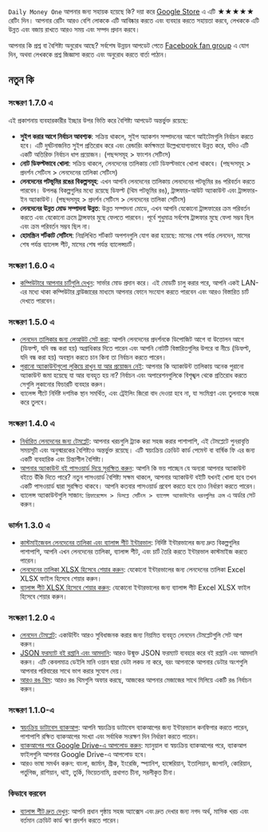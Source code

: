 `Daily Money One` আপনার জন্য সহায়ক হয়েছে কি? দয়া করে [Google Store](https://play.google.com/store/apps/details?id=com.colaorange.dailymoneyone) এ এটি ★★★★★ রেটিং দিন। আপনার রেটিং আরও বেশি লোককে এটি আবিষ্কার করতে এবং ব্যবহার করতে সহায়তা করবে, লেখককে এটি উন্নত এবং বজায় রাখতে আরও সময় এবং সম্পদ প্রদান করবে।

আপনার কি প্রশ্ন বা বৈশিষ্ট্য অনুরোধ আছে? সর্বশেষ উন্নয়ন আপডেট পেতে [Facebook fan group](https://www.facebook.com/colaorange.daily.money) এ যোগ দিন, অথবা লেখককে প্রশ্ন জিজ্ঞাসা করতে এবং অনুরোধ করতে বার্তা পাঠান।

## নতুন কি

### সংস্করণ 1.7.0 এ
এই প্রকাশনায় ব্যবহারকারীর ইচ্ছার উপর ভিত্তি করে বৈশিষ্ট্য আপডেট অন্তর্ভুক্ত রয়েছে:
* **সুইপ করার আগে নির্বাচন আবশ্যক**: সক্রিয় থাকলে, সুইপ অ্যাকশন সম্পাদনের আগে আইটেমগুলি নির্বাচন করতে হবে। এটি দুর্ঘটনাজনিত সুইপ প্রতিরোধ করে এবং রেন্ডারিং কর্মক্ষমতা উল্লেখযোগ্যভাবে উন্নত করে, যদিও এটি একটি অতিরিক্ত নির্বাচন ধাপ প্রয়োজন। (পছন্দসমূহ > ফাংশন সেটিংস)
* **নোট ডিফল্টভাবে খোলা**: সক্রিয় থাকলে, লেনদেনের তালিকায় নোট ডিফল্টভাবে খোলা থাকবে। (পছন্দসমূহ > প্রদর্শন সেটিংস > লেনদেনের তালিকা সেটিংস)
* **লেনদেনের পটভূমির রঙের বিকল্পসমূহ**: এখন আপনি লেনদেনের তালিকায় লেনদেনের পটভূমির রঙ পরিবর্তন করতে পারবেন। উপলব্ধ বিকল্পগুলির মধ্যে রয়েছে ডিফল্ট (থিম পটভূমির রঙ), ট্রান্সফার-আউট অ্যাকাউন্ট এবং ট্রান্সফার-ইন অ্যাকাউন্ট। (পছন্দসমূহ > প্রদর্শন সেটিংস > লেনদেনের তালিকা সেটিংস)
* **লেনদেনের উন্নত মোড সম্পাদনা উন্নত**: উন্নত সম্পাদনা মোডে, এখন আপনি যেকোনো ট্রান্সফারের ক্রম পরিবর্তন করতে এবং যেকোনো ক্রমে ট্রান্সফার মুছে ফেলতে পারবেন। পূর্বে শুধুমাত্র সর্বশেষ ট্রান্সফার মুছে ফেলা সম্ভব ছিল এবং ক্রম পরিবর্তন সম্ভব ছিল না।
* **হোমস্ক্রিন শর্টকাট সেটিংস**: নিম্নলিখিত শর্টকাট অপশনগুলি যোগ করা হয়েছে: মাসের শেষ পর্যন্ত লেনদেন, মাসের শেষ পর্যন্ত ব্যালেন্স শীট, মাসের শেষ পর্যন্ত ব্যালেন্সচার্ট।

### সংস্করণ 1.6.0 এ
* [কম্পিউটারে আপনার চার্টগুলি দেখুন](https://youtu.be/Ag8cqg9gzi0): সার্ভার মোড প্রদান করে। এই মোডটি চালু করার পরে, আপনি একই LAN-এর মধ্যে থাকা কম্পিউটার ব্রাউজারের মাধ্যমে আপনার ফোনে সংযোগ করতে পারবেন এবং আরও বিস্তারিত চার্ট দেখতে পারবেন।

### সংস্করণ 1.5.0 এ
* [লেনদেন তালিকার জন্য লেআউট সেট করা](https://youtu.be/TzQj2pY6sWs): আপনি লেনদেনের প্রদর্শনকে ডিপোজিট আগে বা উত্তোলন আগে (ডিফল্ট, যদি বন্ধ করা হয়) অগ্রাধিকার দিতে পারেন এবং আপনি নোটটি বিস্তারিতগুলির উপরে বা নীচে (ডিফল্ট, যদি বন্ধ করা হয়) অবস্থান করতে চান কিনা তা নির্বাচন করতে পারেন।
* [পুরানো অ্যাকাউন্টগুলো লুকিয়ে রাখুন যা আর প্রয়োজন নেই](https://youtu.be/nKq7Mh_2nQA): আপনার কি অ্যাকাউন্ট তালিকায় অনেক পুরানো অ্যাকাউন্ট জমা হয়েছে যা আর ব্যবহৃত হয় না? নির্বাচন এবং অপারেশনগুলিকে বিশৃঙ্খল থেকে প্রতিরোধ করতে সেগুলি লুকানোর ফিচারটি ব্যবহার করুন।
* ব্যালেন্স শীটে নির্দিষ্ট দশমিক স্থান সমর্থিত, এবং ট্রেইলিং জিরো বাদ দেওয়া হবে না, যা সংমিশ্রণ এবং তুলনাকে সহজ করে তুলবে।

### সংস্করণ 1.4.0 এ
* [নির্ধারিত লেনদেনের জন্য টেমপ্লেট](https://youtu.be/TzQj2pY6sWs): আপনার খরচগুলি ট্র্যাক করা সহজ করার পাশাপাশি, এই টেমপ্লেটে পুনরাবৃত্তি সময়সূচী এবং অনুস্মারকের বৈশিষ্ট্যও অন্তর্ভুক্ত রয়েছে। এটি স্বয়ংক্রিয় ক্রেডিট কার্ড পেমেন্ট বা বার্ষিক ফি এর জন্য একটি ব্যবহারিক এবং চিন্তাশীল বৈশিষ্ট্য।
* [আপনার অ্যাকাউন্ট বই পাসওয়ার্ড দিয়ে সুরক্ষিত করুন](https://youtu.be/peoYqNG_4pk): আপনি কি ভয় পাচ্ছেন যে অন্যরা আপনার অ্যাকাউন্ট বইতে উঁকি দিতে পারে? নতুন পাসওয়ার্ড বৈশিষ্ট্য সক্ষম থাকলে, আপনার অ্যাকাউন্ট বইটি যখনই খোলা হবে তখন একটি পাসওয়ার্ড দ্বারা সুরক্ষিত থাকবে। আপনি কতবার পাসওয়ার্ড প্রবেশ করতে হবে তাও নির্ধারণ করতে পারেন।
* ব্যালেন্স অ্যাকাউন্টগুলি সাজান: `প্রিফারেন্সেস > ডিসপ্লে সেটিংস > ব্যালেন্স অ্যাকাউন্টের ধরনগুলির ক্রম` এ অর্ডার সেট করুন।

### ভার্সন 1.3.0 এ
* [কাস্টমাইজেবল লেনদেনের তালিকা এবং ব্যালান্স শীট ইন্টারভাল](https://youtu.be/O7EcLN82qIU): নির্দিষ্ট ইন্টারভালের জন্য দ্রুত বিকল্পগুলির পাশাপাশি, আপনি এখন লেনদেনের তালিকা, ব্যালান্স শীট, এবং চার্ট তৈরি করতে ইন্টারভাল কাস্টমাইজ করতে পারেন।
* [লেনদেনের তালিকা XLSX হিসেবে শেয়ার করুন](https://youtu.be/Bf7j39fsCSc): যেকোনো ইন্টারভালের জন্য লেনদেনের তালিকা Excel XLSX ফাইল হিসেবে শেয়ার করুন।
* [ব্যালান্স শীট XLSX হিসেবে শেয়ার করুন](https://youtu.be/kpxJxNsButA): যেকোনো ইন্টারভালের জন্য ব্যালান্স শীট Excel XLSX ফাইল হিসেবে শেয়ার করুন।

### সংস্করণ 1.2.0 এ
* [লেনদেন টেমপ্লেট](https://youtu.be/CtfJ5BecZfY): একাউন্টিং আরও সুবিধাজনক করার জন্য নিয়মিত ব্যবহৃত লেনদেন টেমপ্লেটগুলি সেট আপ করুন।
* [JSON ফরম্যাট বই রপ্তানি এবং আমদানি](https://youtu.be/bHGEH7zcj78): আরও উন্মুক্ত JSON ফরম্যাট ব্যবহার করে বই রপ্তানি এবং আমদানি করুন। এটি কেবলমাত্র ডেইলি মানি ওয়ান দ্বারা ডেটা লকড না করে, বরং আপনাকে আপনার ডেটার অংশগুলি আপনার পরিবারের সাথে ভাগ করার সুযোগ দেয়।
* [আরও রঙ থিম](https://youtu.be/3Yw7m2AOvfc): আরও রঙ থিমগুলি অফার করছে, আজকের আপনার মেজাজের সাথে মিলিয়ে একটি রঙ নির্বাচন করুন।

### সংস্করণ 1.1.0-এ
* [স্বয়ংক্রিয় ডাটাবেস ব্যাকআপ](https://youtube.com/shorts/dWePWDncx0k): আপনি স্বয়ংক্রিয় ডাটাবেস ব্যাকআপের জন্য ইন্টারভ্যাল কনফিগার করতে পারেন, পাশাপাশি রক্ষিত ব্যাকআপের সংখ্যা এবং সর্বাধিক সংরক্ষণ দিন নির্ধারণ করতে পারেন।
* [ব্যাকআপের পরে Google Drive-এ আপলোড করুন](https://youtu.be/hOJdtKElLuw): ম্যানুয়াল বা স্বয়ংক্রিয় ব্যাকআপের পরে, ব্যাকআপ ফাইলগুলি আপনার Google Drive-এ আপলোড হবে।
* আরও ভাষা সমর্থন করুন: বাংলা, জার্মান, গ্রীক, ইংরেজি, স্প্যানিশ, হাঙ্গেরিয়ান, ইতালিয়ান, জাপানি, কোরিয়ান, পর্তুগিজ, রাশিয়ান, থাই, তুর্কি, ভিয়েতনামি, প্রথাগত চীনা, সরলীকৃত চীনা।

### কিভাবে করবেন
 * [ব্যালান্স শীট দ্রুত দেখুন](https://youtu.be/66tJxSrI_vQ): আপনি প্রধান পৃষ্ঠায় সহজ অ্যাক্সেস এবং দ্রুত দেখার জন্য নগদ অর্থ, মাসিক খরচ এবং বর্তমান ক্রেডিট কার্ড ঋণ প্রদর্শন করতে পারেন।